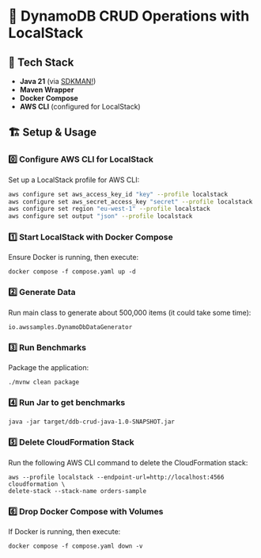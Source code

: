 # 🚀 DynamoDB CRUD Operations with LocalStack

## 📌 Tech Stack

- **Java 21** (via [SDKMAN!](https://sdkman.io/))
- **Maven Wrapper**
- **Docker Compose**
- **AWS CLI** (configured for LocalStack)

## 🏗️ Setup & Usage

### 0️⃣ Configure AWS CLI for LocalStack

Set up a LocalStack profile for AWS CLI:

```bash
aws configure set aws_access_key_id "key" --profile localstack
aws configure set aws_secret_access_key "secret" --profile localstack
aws configure set region "eu-west-1" --profile localstack
aws configure set output "json" --profile localstack
```

### 1️⃣ Start LocalStack with Docker Compose

Ensure Docker is running, then execute:
```shell
docker compose -f compose.yaml up -d
```

### 2️⃣ Generate Data
Run main class to generate about 500,000 items (it could take some time):
```shell
io.awssamples.DynamoDbDataGenerator
```

### 3️⃣ Run Benchmarks
Package the application:
```shell
./mvnw clean package
```

### 4️⃣ Run Jar to get benchmarks
```shell
java -jar target/ddb-crud-java-1.0-SNAPSHOT.jar
```

### 5️⃣ Delete CloudFormation Stack

Run the following AWS CLI command to delete the CloudFormation stack:
```shell
aws --profile localstack --endpoint-url=http://localhost:4566 cloudformation \
delete-stack --stack-name orders-sample
```

### 6️⃣ Drop Docker Compose with Volumes
If Docker is running, then execute:
```shell
docker compose -f compose.yaml down -v
```
